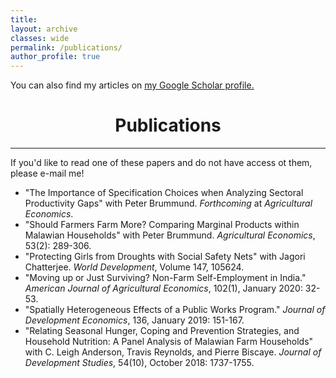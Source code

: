 ```yaml
---
title: 
layout: archive
classes: wide
permalink: /publications/
author_profile: true
---
```


You can also find my articles on <u><a href="https://scholar.google.com/citations?user=wPPXKHcAAAAJ&hl=en">my Google Scholar profile</a>.</u>


<!-- Google Tag Manager (noscript) -->
<noscript><iframe src="https://www.googletagmanager.com/ns.html?id=GTM-PNS829G"
height="0" width="0" style="display:none;visibility:hidden"></iframe></noscript>
<!-- End Google Tag Manager (noscript) -->

# <center> Publications </center>
- - -

If you'd like to read one of these papers and do not have access ot them, please e-mail me!

- "The Importance of Specification Choices when Analyzing Sectoral Productivity Gaps" with Peter Brummund. _Forthcoming_ at _Agricultural Economics_.
- "Should Farmers Farm More? Comparing Marginal Products within Malawian Households" with Peter Brummund. _Agricultural Economics_, 53(2): 289-306.
- "Protecting Girls from Droughts with Social Safety Nets" with Jagori Chatterjee. _World Development_, Volume 147, 105624.
- "Moving up or Just Surviving? Non-Farm Self-Employment in India." _American Journal of Agricultural Economics_, 102(1), January 2020: 32-53.
- "Spatially Heterogeneous Effects of a Public Works Program." _Journal of Development Economics_, 136, January 2019: 151-167.
- "Relating Seasonal Hunger, Coping and Prevention Strategies, and Household Nutrition: A Panel Analysis of Malawian Farm Households" with C. Leigh Anderson, Travis Reynolds, and Pierre Biscaye. _Journal of Development Studies_, 54(10), October 2018: 1737-1755.
